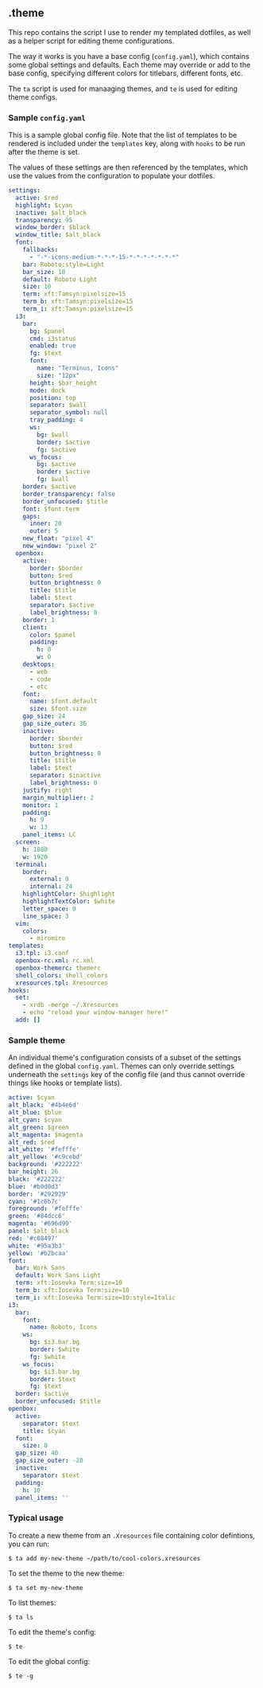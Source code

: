 ## .theme

This repo contains the script I use to render my templated dotfiles, as well as
a helper script for editing theme configurations.

The way it works is you have a base config (`config.yaml`), which contains some
global settings and defaults. Each theme may override or add to the base
config, specifying different colors for titlebars, different fonts, etc.

The `ta` script is used for manaaging themes, and `te` is used for editing
theme configs.

### Sample `config.yaml`

This is a sample global config file. Note that the list of templates to be
rendered is included under the `templates` key, along with `hooks` to be run
after the theme is set.

The values of these settings are then referenced by the templates, which use
the values from the configuration to populate your dotfiles.

```yaml
settings:
  active: $red
  highlight: $cyan
  inactive: $alt_black
  transparency: 95
  window_border: $black
  window_title: $alt_black
  font:
    fallbacks:
      - "-*-icons-medium-*-*-*-15-*-*-*-*-*-*-*"
    bar: Roboto:style=Light
    bar_size: 10
    default: Roboto Light
    size: 10
    term: xft:Tamsyn:pixelsize=15
    term_b: xft:Tamsyn:pixelsize=15
    term_i: xft:Tamsyn:pixelsize=15
  i3:
    bar:
      bg: $panel
      cmd: i3status
      enabled: true
      fg: $text
      font:
        name: "Terminus, Icons"
        size: "12px"
      height: $bar_height
      mode: dock
      position: top
      separator: $wall
      separator_symbol: null
      tray_padding: 4
      ws:
        bg: $wall
        border: $active
        fg: $active
      ws_focus:
        bg: $active
        border: $active
        fg: $wall
    border: $active
    border_transparency: false
    border_unfocused: $title
    font: $font.term
    gaps:
      inner: 20
      outer: 5
    new_float: "pixel 4"
    new_window: "pixel 2"
  openbox:
    active:
      border: $border
      button: $red
      button_brightness: 0
      title: $title
      label: $text
      separator: $active
      label_brightness: 0
    border: 1
    client:
      color: $panel
      padding:
        h: 0
        w: 0
    desktops:
      - web
      - code
      - etc
    font:
      name: $font.default
      size: $font.size
    gap_size: 24
    gap_size_outer: 36
    inactive:
      border: $border
      button: $red
      button_brightness: 0
      title: $title
      label: $text
      separator: $inactive
      label_brightness: 0
    justify: right
    margin_multiplier: 2
    monitor: 1
    padding:
      h: 9
      w: 13
    panel_items: LC
  screen:
    h: 1080
    w: 1920
  terminal:
    border:
      external: 0
      internal: 24
    highlightColor: $highlight
    highlightTextColor: $white
    letter_space: 0
    line_space: 3
  vim:
    colors:
      - miromiro
templates:
  i3.tpl: i3.conf
  openbox-rc.xml: rc.xml
  openbox-themerc: themerc
  shell_colors: shell_colors
  xresources.tpl: Xresources
hooks:
  set:
    - xrdb -merge ~/.Xresources
    - echo "reload your window-manager here!"
  add: []
```

### Sample theme

An individual theme's configuration consists of a subset of the settings
defined in the global `config.yaml`. Themes can only override settings
underneath the `settings` key of the config file (and thus cannot override
things like hooks or template lists).

```yaml
active: $cyan
alt_black: '#4b4e6d'
alt_blue: $blue
alt_cyan: $cyan
alt_green: $green
alt_magenta: $magenta
alt_red: $red
alt_white: '#fefffe'
alt_yellow: '#c9cebd'
background: '#222222'
bar_height: 26
black: '#222222'
blue: '#b0d0d3'
border: '#292929'
cyan: '#1c6b7c'
foreground: '#fefffe'
green: '#84dcc6'
magenta: '#696d99'
panel: $alt_black
red: '#c08497'
white: '#95a3b3'
yellow: '#b2bcaa'
font:
  bar: Work Sans
  default: Work Sans Light
  term: xft:Iosevka Term:size=10
  term_b: xft:Iosevka Term:size=10
  term_i: xft:Iosevka Term:size=10:style=Italic
i3:
  bar:
    font:
      name: Roboto, Icons
    ws:
      bg: $i3.bar.bg
      border: $white
      fg: $white
    ws_focus:
      bg: $i3.bar.bg
      border: $text
      fg: $text
  border: $active
  border_unfocused: $title
openbox:
  active:
    separator: $text
    title: $cyan
  font:
    size: 8
  gap_size: 40
  gap_size_outer: -20
  inactive:
    separator: $text
  padding:
    h: 10
  panel_items: ''
```

### Typical usage

To create a new theme from an `.Xresources` file containing color defintions,
you can run:

```
$ ta add my-new-theme ~/path/to/cool-colors.xresources
```

To set the theme to the new theme:

```
$ ta set my-new-theme
```

To list themes:

```
$ ta ls
```

To edit the theme's config:

```
$ te
```

To edit the global config:

```
$ te -g
```
